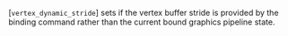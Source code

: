 [`vertex_dynamic_stride`] sets if the vertex buffer stride is provided
by the binding command rather than the current bound graphics pipeline
state.